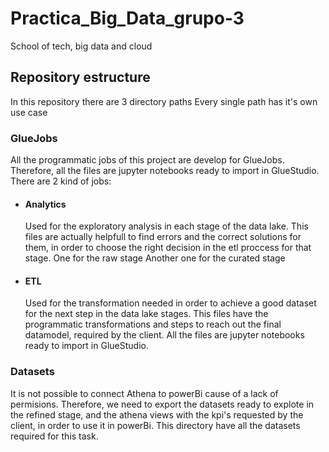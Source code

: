 # Practica_Big_Data_grupo-3
School of tech, big data and cloud

## Repository estructure

In this repository there are 3 directory paths
Every single path has it's own use case

### GlueJobs
All the programmatic jobs of this project are develop for GlueJobs. Therefore, all the files are jupyter notebooks ready to import in GlueStudio.
There are 2 kind of jobs:
  - #### Analytics
      Used for the exploratory analysis in each stage of the data lake. This files are actually helpfull to find errors and the correct solutions for them, in order to choose
      the right decision in the etl proccess for that stage. 
        One for the raw stage
        Another one for the curated stage
  - #### ETL
    Used for the transformation needed in order to achieve a good dataset for the next step in the data lake stages. This files have the programmatic transformations and steps
    to reach out the final datamodel, required by the client. All the files are jupyter notebooks ready to import in GlueStudio.

### Datasets
It is not possible to connect Athena to powerBi cause of a lack of permisions. Therefore, we need to export the datasets ready to explote in the refined stage, and the athena views
with the kpi's requested by the client, in order to use it in powerBi. This directory have all the datasets required for this task.

